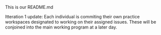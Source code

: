 This is our README.md

Itteration 1 update:
    Each individual is commiting their own practice workspaces designated to working on their assigned 
    issues. These will be conjoined into the main working program at a later day.